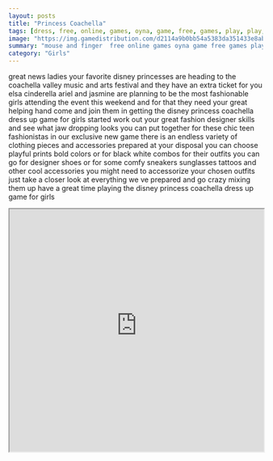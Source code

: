 ```yaml
---
layout: posts
title: "Princess Coachella"
tags: [dress, free, online, games, oyna, game, free, games, play, play, games]
image: "https://img.gamedistribution.com/d2114a9b0bb54a5383da351433e8ab3c.jpg"
summary: "mouse and finger  free online games oyna game free games play play games"
category: "Girls"
---
```


great news ladies your favorite disney princesses are heading to the coachella valley music and arts festival and they have an extra ticket for you elsa cinderella ariel and jasmine are planning to be the most fashionable girls attending the event this weekend and for that they need your great helping hand come and join them in getting the disney princess coachella dress up game for girls started work out your great fashion designer skills and see what jaw dropping looks you can put together for these chic teen fashionistas in our exclusive new game there is an endless variety of clothing pieces and accessories prepared at your disposal you can choose playful prints bold colors or for black white combos for their outfits you can go for designer shoes or for some comfy sneakers sunglasses tattoos and other cool accessories you might need to accessorize your chosen outfits just take a closer look at everything we ve prepared and go crazy mixing them up have a great time playing the disney princess coachella dress up game for girls

<iframe width="100%" height="480px;" src="https://html5.gamedistribution.com/d2114a9b0bb54a5383da351433e8ab3c/"></iframe>